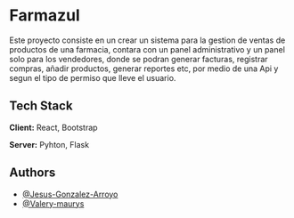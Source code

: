 
# Farmazul

Este proyecto consiste en un crear un sistema para la gestion de ventas de productos de una farmacia, contara con un panel administrativo y un panel solo para los vendedores, donde se podran generar facturas, registrar compras, añadir productos, generar reportes etc, por medio de una Api y segun el tipo de permiso que lleve el usuario.


## Tech Stack

**Client:** React, Bootstrap

**Server:** Pyhton, Flask


## Authors

- [@Jesus-Gonzalez-Arroyo](https://github.com/Jesus-Gonzalez-Arroyo/)
- [@Valery-maurys](https://github.com/Jesus-Gonzalez-Arroyo/)


